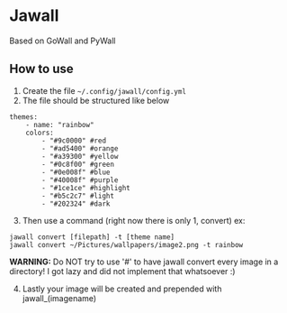 # Jawall
Based on GoWall and PyWall

## How to use
1. Create the file ```~/.config/jawall/config.yml```
2. The file should be structured like below
```
themes:
    - name: "rainbow"
    colors:
        - "#9c0000" #red
        - "#ad5400" #orange
        - "#a39300" #yellow
        - "#0c8f00" #green
        - "#0e008f" #blue
        - "#40008f" #purple
        - "#1ce1ce" #highlight
        - "#b5c2c7" #light
        - "#202324" #dark
```   
3. Then use a command (right now there is only 1, convert)
ex:
```
jawall convert [filepath] -t [theme name]
jawall convert ~/Pictures/wallpapers/image2.png -t rainbow
```
**WARNING:** 
Do NOT try to use '#' to have jawall convert every image in a directory!
I got lazy and did not implement that whatsoever :)

4. Lastly your image will be created and prepended with jawall_(imagename)